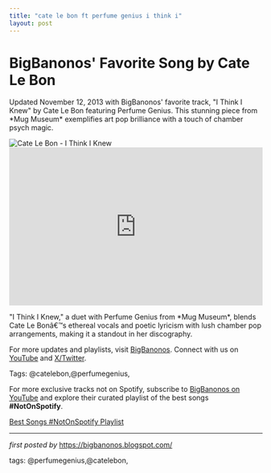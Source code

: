 ```yaml
---
title: "cate le bon ft perfume genius i think i"
layout: post
---
```

<!-- Post Title -->
<h1 >BigBanonos' Favorite Song by Cate Le Bon</h1> <!-- Introductory Text -->
<p >Updated November 12, 2013 with BigBanonos' favorite track, "I Think I Knew" by Cate Le Bon featuring Perfume Genius. This stunning piece from *Mug Museum* exemplifies art pop brilliance with a touch of chamber psych magic.</p> <!-- Featured Image -->
<div > <img src="https://static01.nyt.com/images/2016/04/14/arts/14LEBON/14LEBON-superJumbo.jpg" alt="Cate Le Bon - I Think I Knew" />
</div> <!-- YouTube Video Embed -->
<div > <iframe width="100%" height="315" src="https://www.youtube.com/embed/gyHQFs2bzL0" title="Cate Le Bon (Ft. Perfume Genius) - I Think I Knew" frameborder="0" allow="accelerometer; autoplay; clipboard-write; encrypted-media; gyroscope; picture-in-picture; web-share" referrerpolicy="strict-origin-when-cross-origin" allowfullscreen></iframe>
</div> <!-- Song Information -->
<div > <p>"I Think I Knew," a duet with Perfume Genius from *Mug Museum*, blends Cate Le Bonâ€™s ethereal vocals and poetic lyricism with lush chamber pop arrangements, making it a standout in her discography.</p>
</div> <!-- Footer Links -->
<div > <p>For more updates and playlists, visit <a href="https://bigbanonos.blogspot.com/" target="_blank">BigBanonos</a>. Connect with us on <a href="https://www.youtube.com/@BigBanonos" target="_blank">YouTube</a> and <a href="https://x.com/bigbanonos" target="_blank">X/Twitter</a>.</p>
</div> <!-- Tags -->
<p >Tags: @catelebon,@perfumegenius,</p>


<!--Subscribe and Playlist Links-->
<div>
    <p>For more exclusive tracks not on Spotify, subscribe to <a href="https://www.youtube.com/@BigBanonos" target="_blank">BigBanonos on YouTube</a> and explore their curated playlist of the best songs <strong>#NotOnSpotify</strong>.</p>
    <p><a href="https://www.youtube.com/playlist?list=PLtuNtuTatqI0kFahUCbtbfenC_ET5O_tr" target="_blank">Best Songs #NotOnSpotify Playlist<br /></a></p></div>

<hr />

<p><em>first posted by</em> <a href="https://bigbanonos.blogspot.com/" rel="noopener" target="_new">https://bigbanonos.blogspot.com/</a></p>

<p>tags: @perfumegenius,@catelebon,</p>
